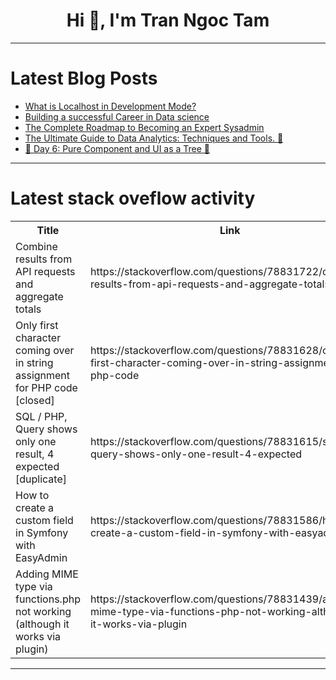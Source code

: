 <h1 align="center">Hi 👋, I'm Tran Ngoc Tam</h1>

---

# Latest Blog Posts 
<!-- BLOG-POST-LIST:START -->
- [What is Localhost in Development Mode?](https://dev.to/richardshaju/what-is-localhost-in-development-mode-2ecn)
- [Building a successful Career in Data science](https://dev.to/njorogekristofa/building-a-successful-career-in-data-science-54i3)
- [The Complete Roadmap to Becoming an Expert Sysadmin](https://dev.to/fa5tworm/the-complete-roadmap-to-becoming-an-expert-sysadmin-1bee)
- [The Ultimate Guide to Data Analytics: Techniques and Tools. 🚀](https://dev.to/amonthecreator/the-ultimate-guide-to-data-analytics-techniques-and-tools-5g5d)
- [🚀 Day 6: Pure Component and UI as a Tree 🚀](https://dev.to/mayureshsurve/day-6-pure-component-and-ui-as-a-tree-1f1b)
<!-- BLOG-POST-LIST:END -->

---

# Latest stack oveflow activity
<table>
  <tr><th>Title</th><th>Link</th></tr>
  <!-- STACKOVERFLOW:START --><tr><td>Combine results from API requests and aggregate totals</td><td>https://stackoverflow.com/questions/78831722/combine-results-from-api-requests-and-aggregate-totals</td></tr><tr><td>Only first character coming over in string assignment for PHP code [closed]</td><td>https://stackoverflow.com/questions/78831628/only-first-character-coming-over-in-string-assignment-for-php-code</td></tr><tr><td>SQL / PHP, Query shows only one result, 4 expected [duplicate]</td><td>https://stackoverflow.com/questions/78831615/sql-php-query-shows-only-one-result-4-expected</td></tr><tr><td>How to create a custom field in Symfony with EasyAdmin</td><td>https://stackoverflow.com/questions/78831586/how-to-create-a-custom-field-in-symfony-with-easyadmin</td></tr><tr><td>Adding MIME type via functions.php not working &lpar;although it works via plugin&rpar;</td><td>https://stackoverflow.com/questions/78831439/adding-mime-type-via-functions-php-not-working-although-it-works-via-plugin</td></tr><!-- STACKOVERFLOW:END -->
</table>

---


